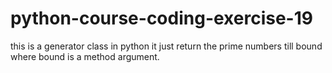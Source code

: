 # python-course-coding-exercise-19
this is a generator class in python it just return the prime numbers till bound where bound is a method argument.
